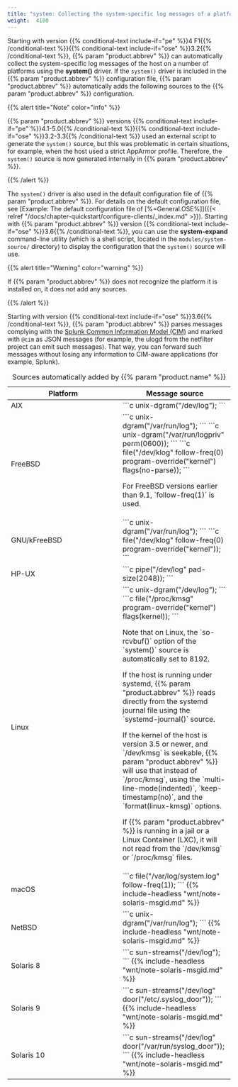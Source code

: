 ```yaml
---
title: "system: Collecting the system-specific log messages of a platform"
weight:  4100
---
```

<!-- DISCLAIMER: This file is based on the syslog-ng Open Source Edition documentation https://github.com/balabit/syslog-ng-ose-guides/commit/2f4a52ee61d1ea9ad27cb4f3168b95408fddfdf2 and is used under the terms of The syslog-ng Open Source Edition Documentation License. The file has been modified by Axoflow. -->

Starting with version {{% conditional-text include-if="pe" %}}4 F1{{% /conditional-text %}}{{% conditional-text include-if="ose" %}}3.2{{% /conditional-text %}}, {{% param "product.abbrev" %}} can automatically collect the system-specific log messages of the host on a number of platforms using the **system()** driver. If the `system()` driver is included in the {{% param "product.abbrev" %}} configuration file, {{% param "product.abbrev" %}} automatically adds the following sources to the {{% param "product.abbrev" %}} configuration.

{{% alert title="Note" color="info" %}}

{{% param "product.abbrev" %}} versions {{% conditional-text include-if="pe" %}}4.1-5.0{{% /conditional-text %}}{{% conditional-text include-if="ose" %}}3.2-3.3{{% /conditional-text %}} used an external script to generate the `system()` source, but this was problematic in certain situations, for example, when the host used a strict AppArmor profile. Therefore, the `system()` source is now generated internally in {{% param "product.abbrev" %}}.

{{% /alert %}}

The `system()` driver is also used in the default configuration file of {{% param "product.abbrev" %}}. For details on the default configuration file, see [Example: The default configuration file of [%=General.OSE%]]({{< relref "/docs/chapter-quickstart/configure-clients/_index.md" >}}). Starting with {{% param "product.abbrev" %}} version {{% conditional-text include-if="ose" %}}3.6{{% /conditional-text %}}, you can use the **system-expand** command-line utility (which is a shell script, located in the `modules/system-source/` directory) to display the configuration that the `system()` source will use.

{{% alert title="Warning" color="warning" %}}

If {{% param "product.abbrev" %}} does not recognize the platform it is installed on, it does not add any sources.

{{% /alert %}}

Starting with version {{% conditional-text include-if="ose" %}}3.6{{% /conditional-text %}}, {{% param "product.abbrev" %}} parses messages complying with the [Splunk Common Information Model (CIM)](http://docs.splunk.com/Documentation/CIM/latest/User/Overview) and marked with `@cim` as JSON messages (for example, the ulogd from the netfilter project can emit such messages). That way, you can forward such messages without losing any information to CIM-aware applications (for example, Splunk).

<table>
<caption>Sources automatically added by {{% param "product.name" %}}</caption>
<colgroup>
<col style="width: 50%" />
<col style="width: 50%" />
</colgroup>
<thead>
<tr class="header">
<th>Platform</th>
<th>Message source</th>
</tr>
</thead>
<tbody>
<tr class="odd">
<td>AIX</td>
<td>```c
unix-dgram(&quot;/dev/log&quot;);
```</td>
</tr>
<tr class="even">
<td>FreeBSD</td>
<td>```c
unix-dgram(&quot;/var/run/log&quot;);
```
```c
unix-dgram(&quot;/var/run/logpriv&quot; perm(0600));
```
```c
file(&quot;/dev/klog&quot; follow-freq(0) program-override(&quot;kernel&quot;) flags(no-parse));
```
<p>For FreeBSD versions earlier than 9.1, `follow-freq(1)` is used.</p></td>
</tr>
<tr class="odd">
<td>GNU/kFreeBSD</td>
<td>```c
unix-dgram(&quot;/var/run/log&quot;);
```
```c
file(&quot;/dev/klog&quot; follow-freq(0) program-override(&quot;kernel&quot;));
```</td>
</tr>
<tr class="even">
<td>HP-UX</td>
<td>```c
pipe(&quot;/dev/log&quot; pad-size(2048));
```</td>
</tr>
<tr class="odd">
<td>Linux</td>
<td>```c
unix-dgram(&quot;/dev/log&quot;);
```
```c
file(&quot;/proc/kmsg&quot; program-override(&quot;kernel&quot;) flags(kernel));
```
<p>Note that on Linux, the `so-rcvbuf()` option of the `system()` source is automatically set to 8192.</p>
<p>If the host is running under systemd, {{% param "product.abbrev" %}} reads directly from the systemd journal file using the `systemd-journal()` source.</p>
<p>If the kernel of the host is version 3.5 or newer, and `/dev/kmsg` is seekable, {{% param "product.abbrev" %}} will use that instead of `/proc/kmsg`, using the `multi-line-mode(indented)`, `keep-timestamp(no)`, and the `format(linux-kmsg)` options.</p>
<p>If {{% param "product.abbrev" %}} is running in a jail or a Linux Container (LXC), it will not read from the `/dev/kmsg` or `/proc/kmsg` files.</p></td>
</tr>
<tr class="even">
<td>macOS</td>
<td>```c
file(&quot;/var/log/system.log&quot; follow-freq(1));
```
{{% include-headless "wnt/note-solaris-msgid.md" %}}</td>
</tr>
<tr class="odd">
<td>NetBSD</td>
<td>```c
unix-dgram(&quot;/var/run/log&quot;);
```
{{% include-headless "wnt/note-solaris-msgid.md" %}}</td>
</tr>
<tr class="even">
<td>Solaris 8</td>
<td>```c
sun-streams(&quot;/dev/log&quot;);
```
{{% include-headless "wnt/note-solaris-msgid.md" %}}</td>
</tr>
<tr class="odd">
<td>Solaris 9</td>
<td>```c
sun-streams(&quot;/dev/log&quot; door(&quot;/etc/.syslog_door&quot;));
```
{{% include-headless "wnt/note-solaris-msgid.md" %}}</td>
</tr>
<tr class="even">
<td>Solaris 10</td>
<td>```c
sun-streams(&quot;/dev/log&quot; door(&quot;/var/run/syslog_door&quot;));
```
{{% include-headless "wnt/note-solaris-msgid.md" %}}</td>
</tr>
</tbody>
</table>
